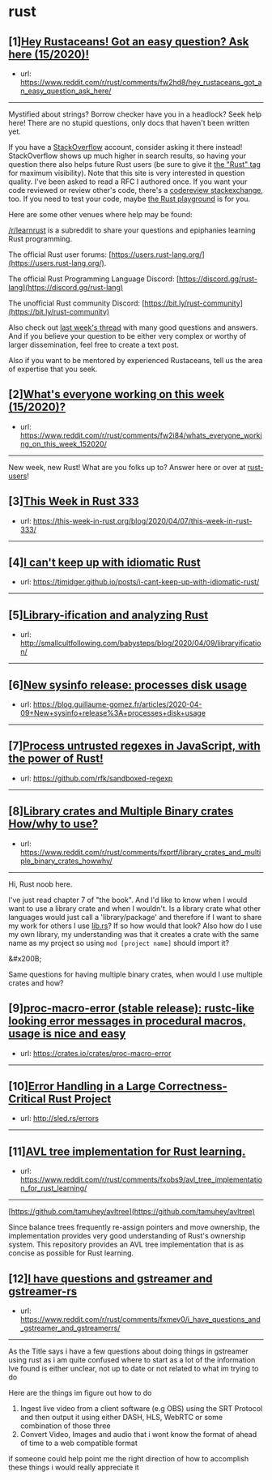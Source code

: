 # rust
## [1][Hey Rustaceans! Got an easy question? Ask here (15/2020)!](https://www.reddit.com/r/rust/comments/fw2hd8/hey_rustaceans_got_an_easy_question_ask_here/)
- url: https://www.reddit.com/r/rust/comments/fw2hd8/hey_rustaceans_got_an_easy_question_ask_here/
---
Mystified about strings? Borrow checker have you in a headlock? Seek help here! There are no stupid questions, only docs that haven't been written yet.

If you have a [StackOverflow](http://stackoverflow.com/) account, consider asking it there instead! StackOverflow shows up much higher in search results, so having your question there also helps future Rust users (be sure to give it [the "Rust" tag](http://stackoverflow.com/questions/tagged/rust) for maximum visibility). Note that this site is very interested in question quality. I've been asked to read a RFC I authored once. If you want your code reviewed or review other's code, there's a [codereview stackexchange](https://codereview.stackexchange.com/questions/tagged/rust), too. If you need to test your code, maybe [the Rust playground](https://play.rust-lang.org) is for you.

Here are some other venues where help may be found:

[/r/learnrust](https://www.reddit.com/r/learnrust) is a subreddit to share your questions and epiphanies learning Rust programming.

The official Rust user forums: [https://users.rust-lang.org/](https://users.rust-lang.org/).

The official Rust Programming Language Discord: [https://discord.gg/rust-lang](https://discord.gg/rust-lang)

The unofficial Rust community Discord: [https://bit.ly/rust-community](https://bit.ly/rust-community)

Also check out [last week's thread](https://reddit.com/r/rust/comments/frfduy/hey_rustaceans_got_an_easy_question_ask_here/) with many good questions and answers. And if you believe your question to be either very complex or worthy of larger dissemination, feel free to create a text post.

Also if you want to be mentored by experienced Rustaceans, tell us the area of expertise that you seek.
## [2][What's everyone working on this week (15/2020)?](https://www.reddit.com/r/rust/comments/fw2i84/whats_everyone_working_on_this_week_152020/)
- url: https://www.reddit.com/r/rust/comments/fw2i84/whats_everyone_working_on_this_week_152020/
---
New week, new Rust! What are you folks up to? Answer here or over at [rust-users](https://users.rust-lang.org/t/whats-everyone-working-on-this-week-15-2020/40539?u=llogiq)!
## [3][This Week in Rust 333](https://www.reddit.com/r/rust/comments/fxqdrs/this_week_in_rust_333/)
- url: https://this-week-in-rust.org/blog/2020/04/07/this-week-in-rust-333/
---

## [4][I can't keep up with idiomatic Rust](https://www.reddit.com/r/rust/comments/fxek58/i_cant_keep_up_with_idiomatic_rust/)
- url: https://timidger.github.io/posts/i-cant-keep-up-with-idiomatic-rust/
---

## [5][Library-ification and analyzing Rust](https://www.reddit.com/r/rust/comments/fxs0fm/libraryification_and_analyzing_rust/)
- url: http://smallcultfollowing.com/babysteps/blog/2020/04/09/libraryification/
---

## [6][New sysinfo release: processes disk usage](https://www.reddit.com/r/rust/comments/fxpq4c/new_sysinfo_release_processes_disk_usage/)
- url: https://blog.guillaume-gomez.fr/articles/2020-04-09+New+sysinfo+release%3A+processes+disk+usage
---

## [7][Process untrusted regexes in JavaScript, with the power of Rust!](https://www.reddit.com/r/rust/comments/fxqai7/process_untrusted_regexes_in_javascript_with_the/)
- url: https://github.com/rfk/sandboxed-regexp
---

## [8][Library crates and Multiple Binary crates How/why to use?](https://www.reddit.com/r/rust/comments/fxprtf/library_crates_and_multiple_binary_crates_howwhy/)
- url: https://www.reddit.com/r/rust/comments/fxprtf/library_crates_and_multiple_binary_crates_howwhy/
---
Hi, Rust noob here.

I've just read chapter 7 of "the book". And I'd like to know when I would want to use a library crate and when I wouldn't. Is a library crate what other languages would just call a 'library/package' and therefore if I want to share my work for others I use [lib.rs](https://lib.rs)? If so how would that look?  Also how do I use my own library, my understanding was that it creates a crate with the same name as my project so using `mod [project name]` should import it?

&amp;#x200B;

Same questions for having multiple binary crates, when would I use multiple crates and how?
## [9][proc-macro-error (stable release): rustc-like looking error messages in procedural macros, usage is nice and easy](https://www.reddit.com/r/rust/comments/fxhhfk/procmacroerror_stable_release_rustclike_looking/)
- url: https://crates.io/crates/proc-macro-error
---

## [10][Error Handling in a Large Correctness-Critical Rust Project](https://www.reddit.com/r/rust/comments/fx5ibw/error_handling_in_a_large_correctnesscritical/)
- url: http://sled.rs/errors
---

## [11][AVL tree implementation for Rust learning.](https://www.reddit.com/r/rust/comments/fxobs9/avl_tree_implementation_for_rust_learning/)
- url: https://www.reddit.com/r/rust/comments/fxobs9/avl_tree_implementation_for_rust_learning/
---
[https://github.com/tamuhey/avltree](https://github.com/tamuhey/avltree)

Since balance trees frequently re-assign pointers and move ownership, the implementation provides very good understanding of Rust's ownership system. This repository provides an AVL tree implementation that is as concise as possible for Rust learning.
## [12][I have questions and gstreamer and gstreamer-rs](https://www.reddit.com/r/rust/comments/fxmev0/i_have_questions_and_gstreamer_and_gstreamerrs/)
- url: https://www.reddit.com/r/rust/comments/fxmev0/i_have_questions_and_gstreamer_and_gstreamerrs/
---
As the Title says i have a few questions about doing things in gstreamer using rust as i am quite confused where to start as a lot of the information Ive found is either unclear, not up to date or not related to what im trying to do

Here are the things im figure out how to do

1. Ingest live video from a client software (e.g OBS) using the SRT Protocol and then output it using either DASH, HLS, WebRTC or some combination of those three
2. Convert Video, Images and audio that i wont know the format of ahead of time to a web compatible format

if someone could help point me the right direction of how to accomplish these things i would really appreciate it
